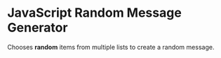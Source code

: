 # JavaScript Random Message Generator #

Chooses **random** items from multiple lists to create a random message.
